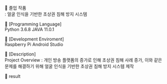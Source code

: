 
:book: 졸업 작품 <br/>
: 얼굴 인식을 기반한 초상권 침해 방지 시스템 

:round_pushpin: [Programming Language] <br/>
Python 3.6.8
JAVA 11.0.1

:round_pushpin: [Development Enviroment] <br/>
Raspberry Pi
Android Studio

:round_pushpin: [Description] <br/>
Project Overview : 개인 방송 플랫폼의 증가로 인해 초상권 침해 사례 증가, 이와 같은 문제를 해결하기 위해 얼굴 인식을 기반한 초상권 침해 방지 시스템 제작 <br/>

:round_pushpin: result
